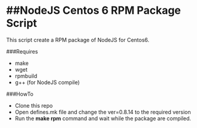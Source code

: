 ##NodeJS Centos 6 RPM Package Script
==================

This script create a RPM package of NodeJS for Centos6. 

###Requires
  * make
  * wget
  * rpmbuild
  * g++ (for NodeJS compile)

###HowTo
  + Clone this repo
  + Open defines.mk file and change the ver=0.8.14 to the required version
  + Run the **make rpm** command and wait while the package are compiled. 


  
